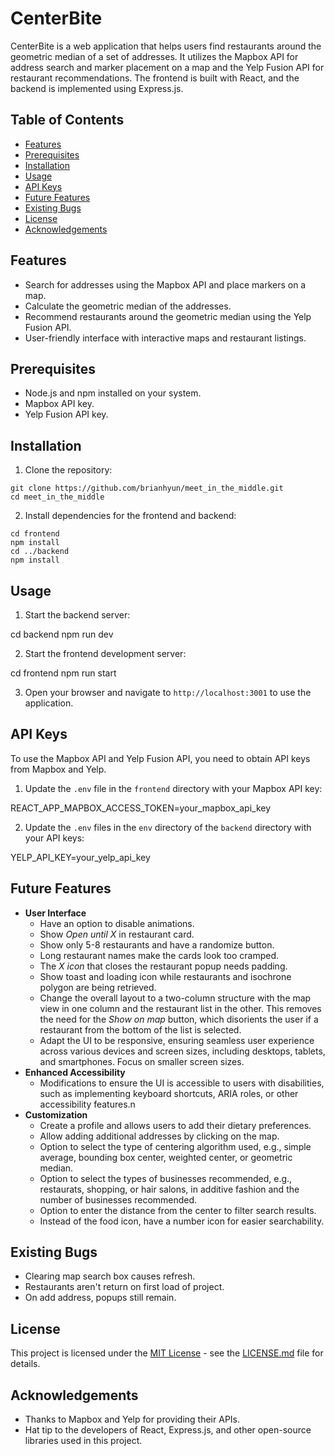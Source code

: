# CenterBite

CenterBite is a web application that helps users find restaurants around the geometric median of a set of addresses. It utilizes the Mapbox API for address search and marker placement on a map and the Yelp Fusion API for restaurant recommendations. The frontend is built with React, and the backend is implemented using Express.js.

## Table of Contents

- [Features](#features)
- [Prerequisites](#prerequisites)
- [Installation](#installation)
- [Usage](#usage)
- [API Keys](#api-keys)
- [Future Features](#future-features)
- [Existing Bugs](#existing-bugs)
- [License](#license)
- [Acknowledgements](#acknowledgements)

## Features

- Search for addresses using the Mapbox API and place markers on a map.
- Calculate the geometric median of the addresses.
- Recommend restaurants around the geometric median using the Yelp Fusion API.
- User-friendly interface with interactive maps and restaurant listings.

## Prerequisites

- Node.js and npm installed on your system.
- Mapbox API key.
- Yelp Fusion API key.

## Installation

1. Clone the repository:

```
git clone https://github.com/brianhyun/meet_in_the_middle.git
cd meet_in_the_middle
```

2. Install dependencies for the frontend and backend:

```
cd frontend
npm install
cd ../backend
npm install
```

## Usage

1. Start the backend server:

cd backend
npm run dev

2. Start the frontend development server:

cd frontend
npm run start

3. Open your browser and navigate to `http://localhost:3001` to use the application.

## API Keys

To use the Mapbox API and Yelp Fusion API, you need to obtain API keys from Mapbox and Yelp.

1. Update the `.env` file in the `frontend` directory with your Mapbox API key:

REACT_APP_MAPBOX_ACCESS_TOKEN=your_mapbox_api_key

2. Update the `.env` files in the `env` directory of the `backend` directory with your API keys:

YELP_API_KEY=your_yelp_api_key

## Future Features

- **User Interface**
  - Have an option to disable animations.
  - Show _Open until X_ in restaurant card.
  - Show only 5-8 restaurants and have a randomize button.
  - Long restaurant names make the cards look too cramped.
  - The _X icon_ that closes the restaurant popup needs padding.
  - Show toast and loading icon while restaurants and isochrone polygon are being retrieved.
  - Change the overall layout to a two-column structure with the map view in one column and the restaurant list in the other. This removes the need for the _Show on map_ button, which disorients the user if a restaurant from the bottom of the list is selected.
  - Adapt the UI to be responsive, ensuring seamless user experience across various devices and screen sizes, including desktops, tablets, and smartphones. Focus on smaller screen sizes.
- **Enhanced Accessibility**
  - Modifications to ensure the UI is accessible to users with disabilities, such as implementing keyboard shortcuts, ARIA roles, or other accessibility features.n
- **Customization**
  - Create a profile and allows users to add their dietary preferences.
  - Allow adding additional addresses by clicking on the map.
  - Option to select the type of centering algorithm used, e.g., simple average, bounding box center, weighted center, or geometric median.
  - Option to select the types of businesses recommended, e.g., restaurats, shopping, or hair salons, in additive fashion and the number of businesses recommended.
  - Option to enter the distance from the center to filter search results.
  - Instead of the food icon, have a number icon for easier searchability.

## Existing Bugs

- Clearing map search box causes refresh.
- Restaurants aren't return on first load of project.
- On add address, popups still remain.

## License

This project is licensed under the [MIT License](LICENSE.md) - see the [LICENSE.md](LICENSE.md) file for details.

## Acknowledgements

- Thanks to Mapbox and Yelp for providing their APIs.
- Hat tip to the developers of React, Express.js, and other open-source libraries used in this project.

